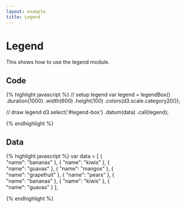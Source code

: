 ```yaml
---
layout: example
title: Legend
---
```


# Legend 

<div id="legend-box"> </div>

This shows how to use the legend module.

## Code
{% highlight javascript %}
// setup legend
var legend = legendBox()
  .duration(1000)
  .width(600)
  .height(100)
  .colors(d3.scale.category20());

// draw legend
d3.select('#legend-box')
  .datum(data)
  .call(legend);



{% endhighlight %}



## Data
{% highlight javascript %}
var data = [
    {  
      "name": "bananas"
    },
    {
      "name": "kiwis"
    },
    {  
      "name": "guavas"
    },
    {
      "name": "mangos"
    },
    {  
      "name": "grapefruit"
    },
    {
      "name": "pears"
    },
    {  
      "name": "bananas"
    },
    {
      "name": "kiwis"
    },
    {  
      "name": "guavas"
    }
  ];



{% endhighlight %}

<script type="text/javascript">
var data = [
    {  
      "name": "bananas"
    },
    {
      "name": "kiwis"
    },
    {  
      "name": "guavas"
    },
    {
      "name": "mangos"
    },
    {  
      "name": "grapefruit"
    },
    {
      "name": "pears"
    },
    {  
      "name": "bananas"
    },
    {
      "name": "kiwis"
    },
    {  
      "name": "guavas"
    }
  ];


var legend = Bridle.LegendBox()
  .duration(1000)
  .width(600)
  .height(100)
  .colors(d3.scale.category20());

d3.select('#legend-box')
  .datum(data)
  .call(legend);
</script>